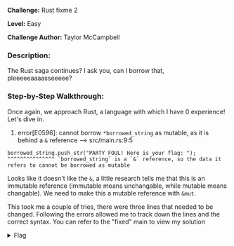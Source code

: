 **Challenge:** Rust fixme 2

**Level:** Easy

**Challenge Author:** Taylor McCampbell

### Description: 
The Rust saga continues? I ask you, can I borrow that, pleeeeeaaaasseeeee?

### Step-by-Step Walkthrough:
Once again, we approach Rust, a language with which I have 0 experience! Let's dive in.

1. error[E0596]: cannot borrow `*borrowed_string` as mutable, as it is behind a `&` reference
 --> src/main.rs:9:5

```
borrowed_string.push_str("PARTY FOUL! Here is your flag: ");
^^^^^^^^^^^^^^^ `borrowed_string` is a `&` reference, so the data it refers to cannot be borrowed as mutable
```

Looks like it doesn't like the `&`, a little research tells me that this is an immutable reference (immutable means unchangable, while mutable means changable). We need to make this a mutable reference with `&mut`.

This took me a couple of tries, there were three lines that needed to be changed. Following the errors allowed me to track down the lines and the correct syntax. You can refer to the "fixed" main to view my solution

<details><summary>Flag</summary>
    <pre>
    picoCTF{4r3_y0u_h4v1n5_fun_y31?}
    </pre>
   </details>
